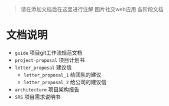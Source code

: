 > 请在添加文档后在这里进行注解
图片社交web应用 各阶段文档

# 文档说明

- `guide` 项目git工作流规范文档
- `project-proposal` 项目计划书
- `letter_proposal` 建议信
    - `letter_proposal_1` 给团队的建议
    - `letter_proposal_2` 给公司的建议信
- `architecture` 项目架构报告
- `SRS` 项目需求说明书
